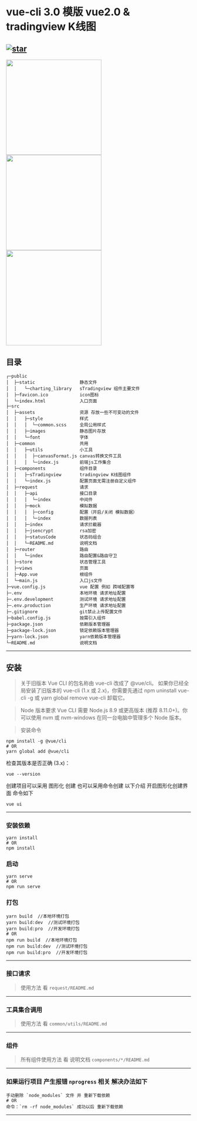 # vue-cli 3.0 模版 vue2.0 & tradingview K线图

[![star](https://gitee.com/SuHangWeb/tradingview-vue/badge/star.svg?theme=dark)](https://gitee.com/SuHangWeb/tradingview-vue/stargazers)
---

<img src="https://gitee.com/SuHangWeb/uPic/raw/master/uPic/HnnCSp.png" width="260">
<img src="https://gitee.com/SuHangWeb/uPic/raw/master/uPic/QBMRz9.png" width="260">
<img src="https://gitee.com/SuHangWeb/uPic/raw/master/uPic/5fnOdH.png" width="260">

## 目录

```
┌─public
│  ├─static  			    静态文件
│  │   └─charting_library   sTradingview 组件主要文件
│  ├─favicon.ico  			icon图标
│  └─index.html             入口页面
├─src
│  ├─assets			        资源 存放一些不可变动的文件
│  │   ├─style              样式
│  │   │  └─common.scss     全局公用样式
│  │   ├─images             静态图片存放
│  │   └─font               字体
│  ├─common                 共用
│  │   ├─utils              小工具
│  │   │  ├─canvasFormat.js canvas转换文件工具
│  │   │  └─index.js        前端js工作集合
│  ├─components 	        组件目录
│  │   ├─sTradingview       tradingview K线图组件
│  │   └─index.js           配置页面无需注册自定义组件
│  ├─request			    请求
│  │   ├─api                接口目录
│  │   │  └─index           中间件
│  │   ├─mock               模拟数据
│  │   │  ├─config          配置（开启/关闭 模拟数据）
│  │   │  └─index           数据列表
│  │   ├─index              请求拦截器
│  │   ├─jsencrypt          rsa加密
│  │   ├─statusCode         状态码组合
│  │   └─README.md          说明文档
│  ├─router			        路由
│  │   └─index              路由配置&路由守卫
│  ├─store			        状态管理工具
│  ├─views			        页面
│  ├─App.vue			    根组件
│  └─main.js                入口js文件
├─vue.config.js             vue 配置 例如 跨域配置等
├─.env                      本地环境 请求地址配置
├─.env.development          测试环境 请求地址配置
├─.env.production           生产环境 请求地址配置
├─.gitignore                git禁止上传配置文件
├─babel.config.js           按需引入组件
├─package.json              依赖版本管理器
├─package-lock.json         锁定依赖版本管理器
├─yarn-lock.json            yarn依赖版本管理器
└─README.md                 说明文档
```

---

## 安装

> 关于旧版本
> Vue CLI 的包名称由 vue-cli 改成了 @vue/cli。 如果你已经全局安装了旧版本的 vue-cli (1.x 或 2.x)，你需要先通过 npm uninstall vue-cli -g 或 yarn global remove vue-cli 卸载它。

> Node 版本要求
> Vue CLI 需要 Node.js 8.9 或更高版本 (推荐 8.11.0+)。你可以使用 nvm 或 nvm-windows 在同一台电脑中管理多个 Node 版本。

> 安装命令

```
npm install -g @vue/cli
# OR
yarn global add @vue/cli
```

检查其版本是否正确 (3.x)：

```
vue --version
```

创建项目可以采用 图形化 创建 也可以采用命令创建 以下介绍 开启图形化创建界面 命令如下

```
vue ui
```

---

### 安装依赖

```
yarn install
# OR
npm install
```

### 启动

```
yarn serve
# OR
npm run serve
```

### 打包

```
yarn build  //本地环境打包
yarn build:dev  //测试环境打包
yarn build:pro  //开发环境打包
# OR
npm run build  //本地环境打包
npm run build:dev  //测试环境打包
npm run build:pro  //开发环境打包
```

---

### 接口请求

> 使用方法 看 `request/README.md`

---

### 工具集合调用

> 使用方法 看 `common/utils/README.md`

---

### 组件

> 所有组件使用方法 看 说明文档 `components/*/README.md`

---

### 如果运行项目 产生报错 `nprogress` 相关 解决办法如下

```
手动删除 `node_modules` 文件 并 重新下载依赖
# OR
命令：`rm -rf node_modules` 成功以后 重新下载依赖
```

---

